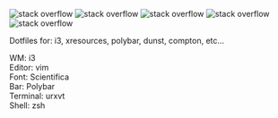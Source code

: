 ![stack overflow](../master/2018-06-18-010733_1920x1080_scrot.png)
![stack overflow](../master/2018-06-18-010810_1920x1080_scrot.png)
![stack overflow](../master/2018-06-18-010821_1920x1080_scrot.png)
![stack overflow](../master/2018-06-18-010827_1920x1080_scrot.png)
![stack overflow](../master/2018-06-18-010900_1920x1080_scrot.png)

Dotfiles for: i3, xresources, polybar, dunst, compton, etc...

WM: i3  
Editor: vim  
Font: Scientifica  
Bar: Polybar  
Terminal: urxvt  
Shell: zsh  
